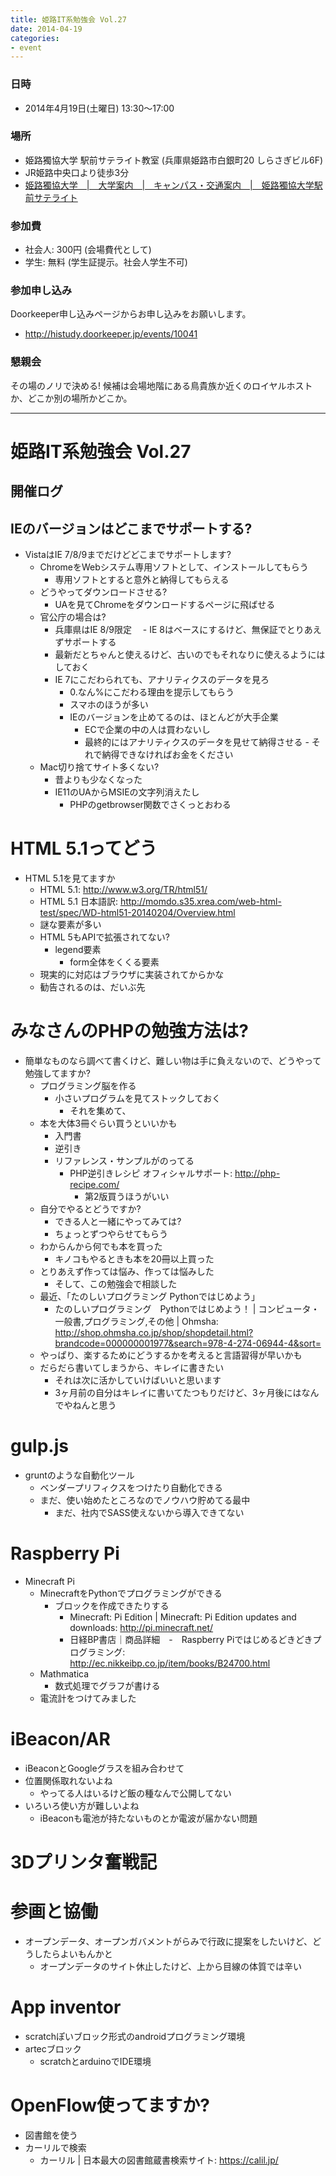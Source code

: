 ```yaml
---
title: 姫路IT系勉強会 Vol.27
date: 2014-04-19
categories:
- event
---
```


### 日時

-   2014年4月19日(土曜日) 13:30～17:00

### 場所

-   姫路獨協大学 駅前サテライト教室 (兵庫県姫路市白銀町20 しらさぎビル6F)
-   JR姫路中央口より徒歩3分
-   [姫路獨協大学　|　大学案内　|　キャンパス・交通案内　|　姫路獨協大学駅前サテライト](http://www.himeji-du.ac.jp/access/satellite/)

### 参加費

-   社会人: 300円 (会場費代として)
-   学生: 無料 (学生証提示。社会人学生不可)

### 参加申し込み

Doorkeeper申し込みページからお申し込みをお願いします。

-   <http://histudy.doorkeeper.jp/events/10041>

### 懇親会

その場のノリで決める!
候補は会場地階にある鳥貴族か近くのロイヤルホストか、どこか別の場所かどこか。

------------------------------------------------------------------------

姫路IT系勉強会 Vol.27
=====================

開催ログ
--------

IEのバージョンはどこまでサポートする?
-------------------------------------

-   VistaはIE 7/8/9までだけどどこまでサポートします?
    -   ChromeをWebシステム専用ソフトとして、インストールしてもらう
        -   専用ソフトとすると意外と納得してもらえる
    -   どうやってダウンロードさせる?
        -   UAを見てChromeをダウンロードするページに飛ばせる
    -   官公庁の場合は?
        -   兵庫県はIE 8/9限定 　- IE 8はベースにするけど、無保証でとりあえずサポートする
        -   最新だとちゃんと使えるけど、古いのでもそれなりに使えるようにはしておく
        -   IE 7にこだわられても、アナリティクスのデータを見ろ
            -   0.なん%にこだわる理由を提示してもらう
            -   スマホのほうが多い
            -   IEのバージョンを止めてるのは、ほとんどが大手企業
                -   ECで企業の中の人は買わないし
                -   最終的にはアナリティクスのデータを見せて納得させる - それで納得できなければお金をください
    -   Mac切り捨てサイト多くない?
        -   昔よりも少なくなった
        -   IE11のUAからMSIEの文字列消えたし
            -   PHPのgetbrowser関数でさくっとおわる

HTML 5.1ってどう
================

-   HTML 5.1を見てますか
    -   HTML 5.1: http://www.w3.org/TR/html51/
    -   HTML 5.1 日本語訳: http://momdo.s35.xrea.com/web-html-test/spec/WD-html51-20140204/Overview.html
    -   謎な要素が多い
    -   HTML 5もAPIで拡張されてない?
        -   legend要素
            -   form全体をくくる要素
    -   現実的に対応はブラウザに実装されてからかな
    -   勧告されるのは、だいぶ先

みなさんのPHPの勉強方法は?
==========================

-   簡単なものなら調べて書くけど、難しい物は手に負えないので、どうやって勉強してますか?
    -   プログラミング脳を作る
        -   小さいプログラムを見てストックしておく
            -   それを集めて、
    -   本を大体3冊ぐらい買うといいかも
        -   入門書
        -   逆引き
        -   リファレンス・サンプルがのってる
            -   PHP逆引きレシピ オフィシャルサポート: http://php-recipe.com/
                -   第2版買うほうがいい
    -   自分でやるとどうですか?
        -   できる人と一緒にやってみては?
        -   ちょっとずつやらせてもらう
    -   わからんから何でも本を買った
        -   キノコもやるときも本を20冊以上買った
    -   とりあえず作っては悩み、作っては悩みした
        -   そして、この勉強会で相談した
    -   最近、「たのしいプログラミング Pythonではじめよう」
        -   たのしいプログラミング　Pythonではじめよう！ | コンピュータ・一般書,プログラミング,その他 | Ohmsha: http://shop.ohmsha.co.jp/shop/shopdetail.html?brandcode=000000001977&search=978-4-274-06944-4&sort=
    -   やっぱり、楽するためにどうするかを考えると言語習得が早いかも
    -   だらだら書いてしまうから、キレイに書きたい
        -   それは次に活かしていけばいいと思います
        -   3ヶ月前の自分はキレイに書いてたつもりだけど、3ヶ月後にはなんでやねんと思う

gulp.js
=======

-   gruntのような自動化ツール
    -   ベンダープリフィクスをつけたり自動化できる
    -   まだ、使い始めたところなのでノウハウ貯めてる最中
        -   まだ、社内でSASS使えないから導入できてない

Raspberry Pi
============

-   Minecraft Pi
    -   MinecraftをPythonでプログラミングができる
        -   ブロックを作成できたりする
            -   Minecraft: Pi Edition | Minecraft: Pi Edition updates and downloads: http://pi.minecraft.net/
            -   日経BP書店｜商品詳細　-　Raspberry Piではじめるどきどきプログラミング: http://ec.nikkeibp.co.jp/item/books/B24700.html
    -   Mathmatica
        -   数式処理でグラフが書ける
    -   電流計をつけてみました

iBeacon/AR
==========

-   iBeaconとGoogleグラスを組み合わせて
-   位置関係取れないよね
    -   やってる人はいるけど飯の種なんで公開してない
-   いろいろ使い方が難しいよね
    -   iBeaconも電池が持たないものとか電波が届かない問題

3Dプリンタ奮戦記
================

参画と協働
==========

-   オープンデータ、オープンガバメントがらみで行政に提案をしたいけど、どうしたらよいもんかと
    -   オープンデータのサイト休止したけど、上から目線の体質では辛い

App inventor
============

-   scratchぽいブロック形式のandroidプログラミング環境
-   artecブロック
    -   scratchとarduinoでIDE環境

OpenFlow使ってますか?
=====================

-   図書館を使う
-   カーリルで検索
    -   カーリル | 日本最大の図書館蔵書検索サイト: https://calil.jp/
